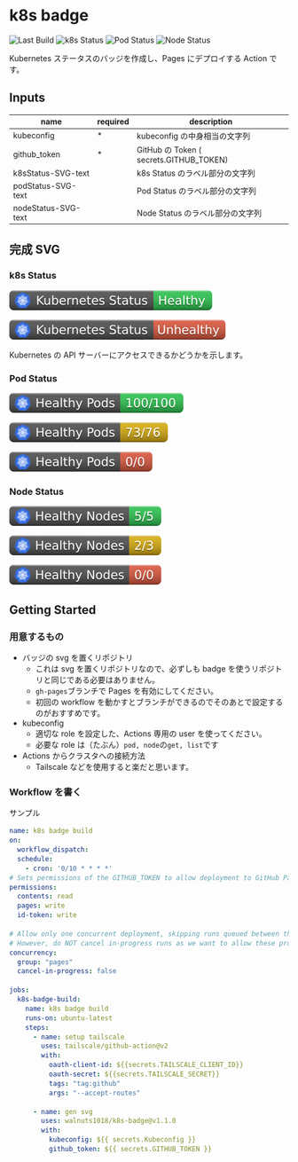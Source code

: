 # k8s badge

![Last Build](https://github.com/walnuts1018/k8s-badge/actions/workflows/build.yaml/badge.svg)
![k8s Status](https://walnuts1018.github.io/infra/k8sStatus.svg)
![Pod Status](https://walnuts1018.github.io/infra/podStatus.svg)
![Node Status](https://walnuts1018.github.io/infra/nodeStatus.svg)

Kubernetes ステータスのバッジを作成し、Pages にデプロイする Action です。

## Inputs

| name                | required | description                             |
| ------------------- | -------- | --------------------------------------- |
| kubeconfig          | \*       | kubeconfig の中身相当の文字列           |
| github_token        | \*       | GitHub の Token ( secrets.GITHUB_TOKEN) |
| k8sStatus-SVG-text  |          | k8s Status のラベル部分の文字列         |
| podStatus-SVG-text  |          | Pod Status のラベル部分の文字列         |
| nodeStatus-SVG-text |          | Node Status のラベル部分の文字列        |

## 完成 SVG

### k8s Status

![k8s Status](./public/k8sStatus-Healthy.svg)

![k8s Status](./public/k8sStatus-Unhealthy.svg)

Kubernetes の API サーバーにアクセスできるかどうかを示します。

### Pod Status

![Pod Status](./public/podStatus-Healthy.svg)

![Pod Status](./public/podStatus-Warning.svg)

![Pod Status](./public/podStatus-Unhealthy.svg)

### Node Status

![Node Status](./public/nodeStatus-Healthy.svg)

![Node Status](./public/nodeStatus-Warning.svg)

![Node Status](./public/nodeStatus-Unhealthy.svg)

## Getting Started

### 用意するもの

- バッジの svg を置くリポジトリ
  - これは svg を置くリポジトリなので、必ずしも badge を使うリポジトリと同じである必要はありません。
  - `gh-pages`ブランチで Pages を有効にしてください。
  - 初回の workflow を動かすとブランチができるのでそのあとで設定するのがおすすめです。
- kubeconfig
  - 適切な role を設定した、Actions 専用の user を使ってください。
  - 必要な role は（たぶん）`pod, node`の`get, list`です
- Actions からクラスタへの接続方法
  - Tailscale などを使用すると楽だと思います。

### Workflow を書く

サンプル

```yaml
name: k8s badge build
on:
  workflow_dispatch:
  schedule:
    - cron: '0/10 * * * *'
# Sets permissions of the GITHUB_TOKEN to allow deployment to GitHub Pages
permissions:
  contents: read
  pages: write
  id-token: write

# Allow only one concurrent deployment, skipping runs queued between the run in-progress and latest queued.
# However, do NOT cancel in-progress runs as we want to allow these production deployments to complete.
concurrency:
  group: "pages"
  cancel-in-progress: false

jobs:
  k8s-badge-build:
    name: k8s badge build
    runs-on: ubuntu-latest
    steps:
      - name: setup tailscale
        uses: tailscale/github-action@v2
        with:
          oauth-client-id: ${{secrets.TAILSCALE_CLIENT_ID}}
          oauth-secret: ${{secrets.TAILSCALE_SECRET}}
          tags: "tag:github"
          args: "--accept-routes"

      - name: gen svg
        uses: walnuts1018/k8s-badge@v1.1.0
        with:
          kubeconfig: ${{ secrets.Kubeconfig }}
          github_token: ${{ secrets.GITHUB_TOKEN }}
```
